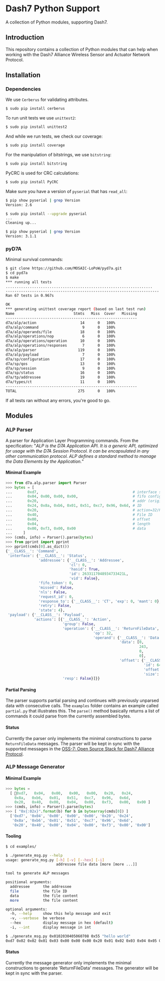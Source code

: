 # Dash7 Python Support
A collection of Python modules, supporting Dash7.  

## Introduction

This repository contains a collection of Python modules that can help when working with the Dash7 Alliance Wireless Sensor and Actuator Network Protocol.

## Installation

### Dependencies

We use `Cerberus` for validating attributes.

```bash
$ sudo pip install cerberus
```

To run unit tests we use `unittest2`:

```bash
$ sudo pip install unittest2
```

And while we run tests, we check our coverage:

```bash
$ sudo pip install coverage
```

For the manipulation of bitstrings, we use `bitstring`:

```bash
$ sudo pip install bitstring
```

PyCRC is used for CRC calculations:

```bash
$ sudo pip install PyCRC
```

Make sure you have a version of `pyserial` that has `read_all`:

```bash
$ pip show pyserial | grep Version
Version: 2.6

$ sudo pip install --upgrade pyserial
...
Cleaning up...

$ pip show pyserial | grep Version
Version: 3.1.1
```

### pyD7A

Minimal survival commands:

```bash
$ git clone https://github.com/MOSAIC-LoPoW/pyd7a.git
$ cd pyd7a
$ make
*** running all tests
...................................................................
----------------------------------------------------------------------
Ran 67 tests in 0.967s

OK
*** generating unittest coverage report (based on last test run)
Name                           Stmts   Miss  Cover   Missing
------------------------------------------------------------
d7a/alp/action                    14      0   100%   
d7a/alp/command                    9      0   100%   
d7a/alp/operands/file             18      0   100%   
d7a/alp/operations/nop             6      0   100%   
d7a/alp/operations/operation      10      0   100%   
d7a/alp/operations/responses       7      0   100%   
d7a/alp/parser                   119      0   100%   
d7a/alp/payload                    7      0   100%   
d7a/sp/configuration              17      0   100%   
d7a/sp/qos                        13      0   100%   
d7a/sp/session                     9      0   100%   
d7a/sp/status                     16      0   100%   
d7a/tp/addressee                  19      0   100%   
d7a/types/ct                      11      0   100%   
------------------------------------------------------------
TOTAL                            275      0   100%
```

If all tests ran without any errors, you're good to go.

## Modules

### ALP Parser

A parser for Application Layer Programming commands. From the specification: "_ALP is the D7A Application API. It is a generic API, optimized for usage with the D7A Session Protocol. It can be encapsulated in any other communication protocol. ALP defines a standard method to manage the Data Elements by the Application._"

#### Minimal Example

```python
>>> from d7a.alp.parser import Parser
>>> bytes = [
...       0xd7,                                           # interface start
...       0x04, 0x00, 0x00, 0x00,                         # fifo config
...       0x20,                                           # addr (originally 0x00)
...       0x24, 0x8a, 0xb6, 0x01, 0x51, 0xc7, 0x96, 0x6d, # ID
...       0x20,                                           # action=32/ReturnFileData
...       0x40,                                           # File ID
...       0x00,                                           # offset
...       0x04,                                           # length
...       0x00, 0xf3, 0x00, 0x00                          # data
...     ]
>>> (cmds, info) = Parser().parse(bytes)
>>> from pprint import pprint
>>> pprint(cmds[0].as_dict())
{'__CLASS__': 'Command',
 'interface': {'__CLASS__': 'Status',
               'addressee': {'__CLASS__': 'Addressee',
                             'cl': 0,
                             'hasid': True,
                             'id': 2633117048934733421L,
                             'vid': False},
               'fifo_token': 0,
               'missed': False,
               'nls': False,
               'request_id': 0,
               'response_to': {'__CLASS__': 'CT', 'exp': 0, 'mant': 0},
               'retry': False,
               'state': 4},
 'payload': {'__CLASS__': 'Payload',
             'actions': [{'__CLASS__': 'Action',
                          'group': False,
                          'operation': {'__CLASS__': 'ReturnFileData',
                                        'op': 32,
                                        'operand': {'__CLASS__': 'Data',
                                                    'data': [0,
                                                             243,
                                                             0,
                                                             0],
                                                    'offset': {'__CLASS__': 'Offset',
                                                               'id': 64,
                                                               'offset': 0,
                                                               'size': 1}}},
                          'resp': False}]}}
```

#### Partial Parsing

The parser supports partial parsing and continues with previously unparsed data with consecutive calls. The `examples` folder contains an example called `partial.py` that illustrates this. The `parse()` method basically returns a list of commands it could parse from the currently assembled bytes.

#### Status

Currently the parser only implements the minimal constructions to parse `ReturnFileData` messages. The parser will be kept in sync with the supported messages in the [OSS-7: Open Source Stack for Dash7 Alliance Protocol](https://github.com/MOSAIC-LoPoW/dash7-ap-open-source-stack).

### ALP Message Generator

#### Minimal Example

```python
>>> bytes =
  [ 0xd7,   0x04,   0x00,   0x00,   0x00,   0x20,   0x24,
    0x8a,   0xb6,   0x01,   0x51,   0xc7,   0x96,   0x6d,
    0x20,   0x40,   0x00,   0x04,   0x00,   0xf3,   0x00,   0x00 ]
>>> (cmds, info) = Parser().parse(bytes)
>>> [ "0x{:02x}".format(b) for b in bytearray(cmds[0]) ]
  ['0xd7', '0x04', '0x00', '0x00', '0x00', '0x20', '0x24',
   '0x8a', '0xb6', '0x01', '0x51', '0xc7', '0x96', '0x6d',
   '0x20', '0x40', '0x00', '0x04', '0x00', '0xf3', '0x00', '0x00']
```

#### Tooling

```bash
$ cd examples/

$ ./generate_msg.py --help
usage: generate_msg.py [-h] [-v] [--hex] [-i]
                       addressee file data [more [more ...]]

tool to generate ALP messages

positional arguments:
  addressee      the addressee
  file           the file ID
  data           the file content
  more           the file content

optional arguments:
  -h, --help     show this help message and exit
  -v, --verbose  be verbose
  --hex          display message in hex (default)
  -i, --int      display message in int

$ ./generate_msg.py 0x0102030405060708 0x55 "hello world"
0xd7 0x02 0x02 0x01 0x03 0x00 0x00 0x00 0x20 0x01 0x02 0x03 0x04 0x05 0x06 0x07 0x08 0x20 0x55 0x00 0x0b 0x68 0x65 0x6c 0x6c 0x6f 0x20 0x77 0x6f 0x72 0x6c 0x64 
```

#### Status

Currently the message generator only implements the minimal constructions to generate 'ReturnFileData' messages. The generator will be kept in sync with the parser.
